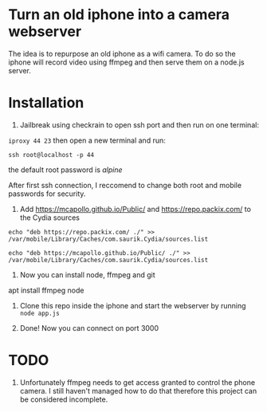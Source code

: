 # Turn an old iphone into a camera webserver

The idea is to repurpose an old iphone as a wifi camera. To do so the iphone will record video using ffmpeg and then serve them on a node.js server.

# Installation

1. Jailbreak using checkrain to open ssh port and then run on one terminal:

```iproxy 44 23```
then open a new terminal and run:

```ssh root@localhost -p 44```

the default root password is <em>alpine</em>

After first ssh connection, I reccomend to change both root and mobile passwords for security.

1. Add https://mcapollo.github.io/Public/ and https://repo.packix.com/ to the Cydia sources

```echo "deb https://repo.packix.com/ ./" >> /var/mobile/Library/Caches/com.saurik.Cydia/sources.list```

```echo "deb https://mcapollo.github.io/Public/ ./" >> /var/mobile/Library/Caches/com.saurik.Cydia/sources.list```

1. Now you can install node, ffmpeg and git

apt install ffmpeg node

1. Clone this repo inside the iphone and start the webserver by running ```node app.js```

1. Done! Now you can connect on port 3000


# TODO
1. Unfortunately ffmpeg needs to get access granted to control the phone camera. I still haven't managed how to do that therefore this project can be considered incomplete.